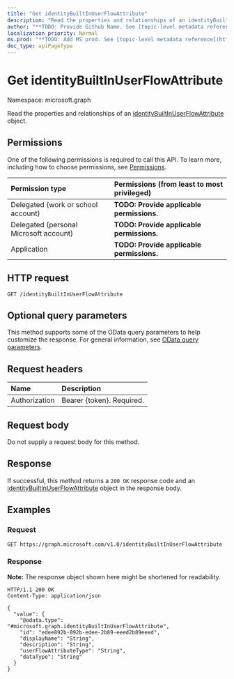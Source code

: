 ```yaml
---
title: "Get identityBuiltInUserFlowAttribute"
description: "Read the properties and relationships of an identityBuiltInUserFlowAttribute object."
author: "**TODO: Provide Github Name. See [topic-level metadata reference](https://msgo.azurewebsites.net/add/document/guidelines/metadata.html#topic-level-metadata)**"
localization_priority: Normal
ms.prod: "**TODO: Add MS prod. See [topic-level metadata reference](https://msgo.azurewebsites.net/add/document/guidelines/metadata.html#topic-level-metadata)**"
doc_type: apiPageType
---
```


# Get identityBuiltInUserFlowAttribute
Namespace: microsoft.graph



Read the properties and relationships of an [identityBuiltInUserFlowAttribute](../resources/identitybuiltinuserflowattribute.md) object.

## Permissions
One of the following permissions is required to call this API. To learn more, including how to choose permissions, see [Permissions](/graph/permissions-reference).

|Permission type|Permissions (from least to most privileged)|
|:---|:---|
|Delegated (work or school account)|**TODO: Provide applicable permissions.**|
|Delegated (personal Microsoft account)|**TODO: Provide applicable permissions.**|
|Application|**TODO: Provide applicable permissions.**|

## HTTP request

<!-- {
  "blockType": "ignored"
}
-->
``` http
GET /identityBuiltInUserFlowAttribute
```

## Optional query parameters
This method supports some of the OData query parameters to help customize the response. For general information, see [OData query parameters](/graph/query-parameters).

## Request headers
|Name|Description|
|:---|:---|
|Authorization|Bearer {token}. Required.|

## Request body
Do not supply a request body for this method.

## Response

If successful, this method returns a `200 OK` response code and an [identityBuiltInUserFlowAttribute](../resources/identitybuiltinuserflowattribute.md) object in the response body.

## Examples

### Request
<!-- {
  "blockType": "request",
  "name": "get_identitybuiltinuserflowattribute"
}
-->
``` http
GET https://graph.microsoft.com/v1.0/identityBuiltInUserFlowAttribute
```


### Response
**Note:** The response object shown here might be shortened for readability.
<!-- {
  "blockType": "response",
  "truncated": true,
  "@odata.type": "microsoft.graph.identityBuiltInUserFlowAttribute"
}
-->
``` http
HTTP/1.1 200 OK
Content-Type: application/json

{
  "value": {
    "@odata.type": "#microsoft.graph.identityBuiltInUserFlowAttribute",
    "id": "edee892b-892b-edee-2b89-eeed2b89eeed",
    "displayName": "String",
    "description": "String",
    "userFlowAttributeType": "String",
    "dataType": "String"
  }
}
```


